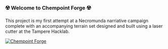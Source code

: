 ### ☢️ Welcome to Chempoint Forge ☢️
This project is my first attempt at a Necromunda narriative campaign complete with an accompanying terrain set designed and built using a laser cutter at the Tampere Hacklab.

[![Chempoint Forge](https://i.imgur.com/DvCEH9D.jpg "Chempoint Forge")](https://i.imgur.com/DvCEH9D.jpg "Chempoint Forge")
